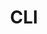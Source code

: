 ---
layout: "../../layouts/MarkdownLayout.astro"
title: "CLI"
time: "9:00 - 13:00"
slug: "cli"
level: "intermediate"
beginnerFriendly: true
---